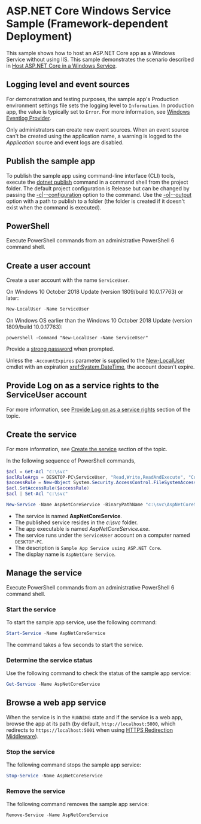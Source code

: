 # ASP.NET Core Windows Service Sample (Framework-dependent Deployment)

This sample shows how to host an ASP.NET Core app as a Windows Service without using IIS. This sample demonstrates the scenario described in [Host ASP.NET Core in a Windows Service](https://docs.microsoft.com/aspnet/core/host-and-deploy/windows-service).

## Logging level and event sources

For demonstration and testing purposes, the sample app's Production environment settings file sets the logging level to `Information`. In production app, the value is typically set to `Error`. For more information, see [Windows Eventlog Provider](https://docs.microsoft.com/aspnet/core/fundamentals/logging/index#windows-eventlog-provider).

Only administrators can create new event sources. When an event source can't be created using the application name, a warning is logged to the *Application* source and event logs are disabled.

## Publish the sample app

To publish the sample app using command-line interface (CLI) tools, execute the [dotnet publish](https://docs.microsoft.com/dotnet/core/tools/dotnet-publish) command in a command shell from the project folder. The default project configuration is Release but can be changed by passing the [-c|--configuration](https://docs.microsoft.com/dotnet/core/tools/dotnet-publish#options) option to the command. Use the [-o|--output](https://docs.microsoft.com/dotnet/core/tools/dotnet-publish#options) option with a path to publish to a folder (the folder is created if it doesn't exist when the command is executed).

## PowerShell

Execute PowerShell commands from an administrative PowerShell 6 command shell.

## Create a user account

Create a user account with the name `ServiceUser`.

On Windows 10 October 2018 Update (version 1809/build 10.0.17763) or later:

```PowerShell
New-LocalUser -Name ServiceUser
```

On Windows OS earlier than the Windows 10 October 2018 Update (version 1809/build 10.0.17763):

```console
powershell -Command "New-LocalUser -Name ServiceUser"
```

Provide a [strong password](https://docs.microsoft.com/windows/security/threat-protection/security-policy-settings/password-must-meet-complexity-requirements) when prompted.

Unless the `-AccountExpires` parameter is supplied to the [New-LocalUser](https://docs.microsoft.com/powershell/module/microsoft.powershell.localaccounts/new-localuser) cmdlet with an expiration <xref:System.DateTime>, the account doesn't expire.

## Provide Log on as a service rights to the ServiceUser account

For more information, see [Provide Log on as a service rights](https://docs.microsoft.com/aspnet/core/host-and-deploy/windows-service#provide-log-on-as-a-service-rights) section of the topic.

## Create the service

For more information, see [Create the service](https://docs.microsoft.com/aspnet/core/host-and-deploy/windows-service#provide-log-on-as-a-service-rights) section of the topic.

In the following sequence of PowerShell commands, 

```powershell
$acl = Get-Acl "c:\svc"
$aclRuleArgs = DESKTOP-PC\ServiceUser, "Read,Write,ReadAndExecute", "ContainerInherit,ObjectInherit", "None", "Allow"
$accessRule = New-Object System.Security.AccessControl.FileSystemAccessRule($aclRuleArgs)
$acl.SetAccessRule($accessRule)
$acl | Set-Acl "c:\svc"

New-Service -Name AspNetCoreService -BinaryPathName "c:\svc\AspNetCoreService.exe" -Credential DESKTOP-PC\ServiceUser -Description "Sample App Service using ASP.NET Core" -DisplayName "AspNetCore Service" -StartupType Automatic
```

* The service is named **AspNetCoreService**.
* The published service resides in the *c:\\svc* folder.
* The app executable is named *AspNetCoreService.exe*.
* The service runs under the `ServiceUser` account on a computer named `DESKTOP-PC`.
* The description is `Sample App Service using ASP.NET Core`.
* The display name is `AspNetCore Service`.

## Manage the service

Execute PowerShell commands from an administrative PowerShell 6 command shell.

### Start the service

To start the sample app service, use the following command:

```powershell
Start-Service -Name AspNetCoreService
```

The command takes a few seconds to start the service.

### Determine the service status

Use the following command to check the status of the sample app service:

```powershell
Get-Service -Name AspNetCoreService
```

## Browse a web app service

When the service is in the `RUNNING` state and if the service is a web app, browse the app at its path (by default, `http://localhost:5000`, which redirects to `https://localhost:5001` when using [HTTPS Redirection Middleware](https://docs.microsoft.com/aspnet/core/security/enforcing-ssl)).

### Stop the service

The following command stops the sample app service:

```powershell
Stop-Service -Name AspNetCoreService
```

### Remove the service

The following command removes the sample app service:

```powershell
Remove-Service -Name AspNetCoreService
```
